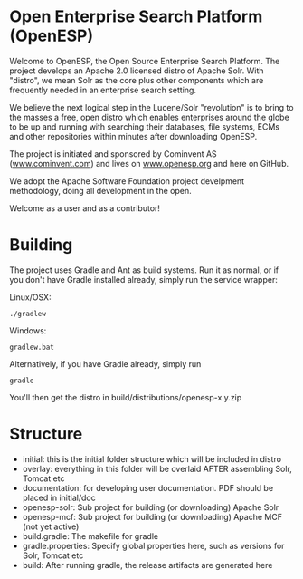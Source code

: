Open Enterprise Search Platform (OpenESP)
=========================================
Welcome to OpenESP, the Open Source Enterprise Search Platform.
The project develops an Apache 2.0 licensed distro of Apache Solr.
With "distro", we mean Solr as the core plus other components which are
frequently needed in an enterprise search setting.

We believe the next logical step in the Lucene/Solr "revolution" is to
bring to the masses a free, open distro which enables enterprises around
the globe to be up and running with searching their databases, file systems,
ECMs and other repositories within minutes after downloading OpenESP.

The project is initiated and sponsored by Cominvent AS (www.cominvent.com)
and lives on www.openesp.org and here on GitHub.

We adopt the Apache Software Foundation project develpment methodology,
doing all development in the open.

Welcome as a user and as a contributor!

Building
========
The project uses Gradle and Ant as build systems. Run it as normal, or
if you don't have Gradle installed already, simply run the service wrapper:

Linux/OSX:

    ./gradlew
    
Windows:

    gradlew.bat

Alternatively, if you have Gradle already, simply run 

    gradle

You'll then get the distro in build/distributions/openesp-x.y.zip

Structure
=========

* initial: this is the initial folder structure which will be included in distro
* overlay: everything in this folder will be overlaid AFTER assembling Solr, Tomcat etc
* documentation: for developing user documentation. PDF should be placed in initial/doc
* openesp-solr: Sub project for building (or downloading) Apache Solr
* openesp-mcf: Sub project for building (or downloading) Apache MCF (not yet active)
* build.gradle: The makefile for gradle
* gradle.properties: Specify global properties here, such as versions for Solr, Tomcat etc
* build: After running gradle, the release artifacts are generated here